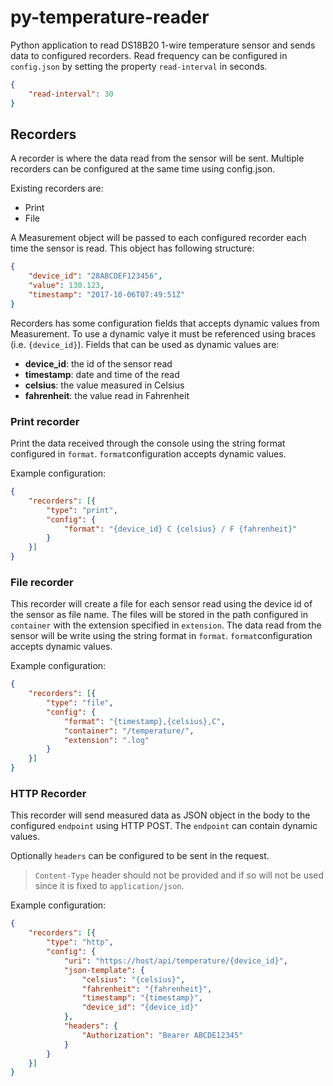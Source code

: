 # py-temperature-reader

Python application to read DS18B20 1-wire temperature sensor and sends data to configured recorders. Read frequency can be configured in `config.json` by setting the property `read-interval` in seconds.

```json
{
    "read-interval": 30
}
```

## Recorders

A recorder is where the data read from the sensor will be sent. Multiple recorders can be configured at the same time using config.json.

Existing recorders are:

- Print
- File

A Measurement object will be passed to each configured recorder each time the sensor is read. This object has following structure:

```json
{
    "device_id": "28ABCDEF123456",
    "value": 130.123,
    "timestamp": "2017-10-06T07:49:51Z"
}
```

Recorders has some configuration fields that accepts dynamic values from Measurement. To use a dynamic valye it must be referenced using braces (i.e. `{device_id}`). Fields that can be used as dynamic values are:

- **device_id**: the id of the sensor read
- **timestamp**: date and time of the read
- **celsius**: the value measured in Celsius
- **fahrenheit**: the value read in Fahrenheit

### Print recorder

Print the data received through the console using the string format configured in `format`. `format`configuration accepts dynamic values.

Example configuration:

```json
{
    "recorders": [{
        "type": "print",
        "config": {
            "format": "{device_id} C {celsius} / F {fahrenheit}"
        }
    }]
}
```

### File recorder

This recorder will create a file for each sensor read using the device id of the sensor as file name. The files will be stored in the path configured in `container` with the extension specified in `extension`. The data read from the sensor will be write using the string format in `format`. `format`configuration accepts dynamic values.

Example configuration:

```json
{
    "recorders": [{
        "type": "file",
        "config": {
            "format": "{timestamp},{celsius},C",
            "container": "/temperature/",
            "extension": ".log"
        }
    }]
}
```

### HTTP Recorder

This recorder will send measured data as JSON object in the body to the configured `endpoint` using HTTP POST. The `endpoint` can contain dynamic values.

Optionally `headers` can be configured to be sent in the request.

> `Content-Type` header should not be provided and if so will not be used since it is fixed to `application/json`.

Example configuration:

```json
{
    "recorders": [{
        "type": "http",
        "config": {
            "uri": "https://host/api/temperature/{device_id}",
            "json-template": {
                "celsius": "{celsius}",
                "fahrenheit": "{fahrenheit}",
                "timestamp": "{timestamp}",
                "device_id": "{device_id}"
            },
            "headers": {
                "Authorization": "Bearer ABCDE12345"
            }
        }
    }]
}
```